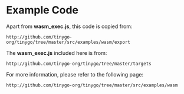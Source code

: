 # Example Code

Apart from __wasm_exec.js__, this code is copied from:

    http://github.com/tinygo-org/tinygo/tree/master/src/examples/wasm/export

The __wasm_exec.js__ included here is from:

    http://github.com/tinygo-org/tinygo/tree/master/targets

For more information, please refer to the following page:

    http://github.com/tinygo-org/tinygo/tree/master/src/examples/wasm

